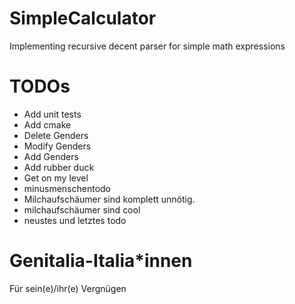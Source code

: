 # SimpleCalculator
Implementing recursive decent parser for simple math expressions

# TODOs
- Add unit tests
- Add cmake
- Delete Genders
- Modify Genders
- Add Genders
- Add rubber duck
- Get on my level
- minusmenschentodo
- Milchaufschäumer sind komplett unnötig.
- milchaufschäumer sind cool
- neustes und letztes todo


# Genitalia-Italia*innen
Für sein(e)/ihr(e) Vergnügen
